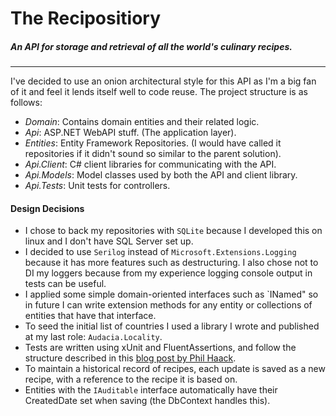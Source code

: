 # The Recipositiory
##### An API for storage and retrieval of all the world's culinary recipes.

---
I've decided to use an onion architectural style for this API as I'm a big fan of it and feel it lends itself well to code reuse.
The project structure is as follows:

- *Domain*: Contains domain entities and their related logic.
- *Api*: ASP.NET WebAPI stuff. (The application layer).
- *Entities*: Entity Framework Repositories. (I would have called it repositories if it didn't sound so similar to the parent solution).
- *Api.Client*: C# client libraries for communicating with the API.
- *Api.Models*: Model classes used by both the API and client library.
- *Api.Tests*: Unit tests for controllers.  

#### Design Decisions

- I chose to back my repositories with `SQLite` because I developed this on linux and I don't have SQL Server set up.
- I decided to use `Serilog` instead of `Microsoft.Extensions.Logging` because it has more features such as destructuring. I also chose not to DI my loggers because from my experience logging console output in tests can be useful.
- I applied some simple domain-oriented interfaces such as `INamed" so in future I can write extension methods for any entity or collections of entities that have that interface.  
- To seed the initial list of countries I used a library I wrote and published at my last role: `Audacia.Locality`.
- Tests are written using xUnit and FluentAssertions, and follow the structure described in this [blog post by Phil Haack](https://haacked.com/archive/2012/01/02/structuring-unit-tests.aspx/).
- To maintain a historical record of recipes, each update is saved as a new recipe, with a reference to the recipe it is based on.
- Entities with the `IAuditable` interface automatically have their CreatedDate set when saving (the DbContext handles this).
